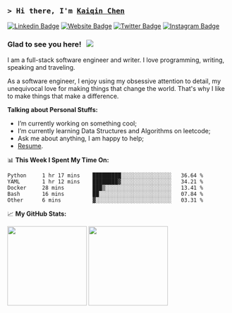 ### <samp>&gt; Hi there, I'm <a href="https://kanebetter.github.io/" target="_blank">Kaiqin Chen</a>  </samp>
[![Linkedin Badge](https://img.shields.io/badge/-LinkedIn-0e76a8?style=flat-square&logo=Linkedin&logoColor=white)](https://www.linkedin.com/in/kaiqinchen/)
[![Website Badge](https://img.shields.io/badge/Website-3b5998?style=flat-square&logo=google-chrome&logoColor=white)](https://kanebetter.github.io/)
[![Twitter Badge](https://img.shields.io/badge/-Twitter-00acee?style=flat-square&logo=Twitter&logoColor=white)]()
[![Instagram Badge](https://img.shields.io/badge/-Instagram-e4405f?style=flat-square&logo=Instagram&logoColor=white)](https://www.instagram.com/kaiqin_chen/)

### Glad to see you here! &nbsp; ![](https://visitor-badge.glitch.me/badge?page_id=KaneBetter.KaneBetter)

I am a full-stack software engineer and writer. I love programming, writing, speaking and traveling.

As a software engineer, I enjoy using my obsessive attention to detail, my unequivocal love for making things that change the world. That's why I like to make things that make a difference.

**Talking about Personal Stuffs:**

- I’m currently working on something cool;
- I’m currently learning Data Structures and Algorithms on leetcode;
- Ask me about anything, I am happy to help;
- [Resume](https://kanebetter.github.io/resume/).

📊 **This Week I Spent My Time On:**
<!--START_SECTION:waka-->

```text
Python     1 hr 17 mins    █████████░░░░░░░░░░░░░░░░   36.64 %
YAML       1 hr 12 mins    ████████▓░░░░░░░░░░░░░░░░   34.21 %
Docker     28 mins         ███▒░░░░░░░░░░░░░░░░░░░░░   13.41 %
Bash       16 mins         ██░░░░░░░░░░░░░░░░░░░░░░░   07.84 %
Other      6 mins          ▓░░░░░░░░░░░░░░░░░░░░░░░░   03.31 %
```

<!--END_SECTION:waka-->


📈 **My GitHub Stats:**

<p>
  <img height="180em" src="https://github-readme-stats.vercel.app/api?username=KaneBetter&show_icons=true&hide_border=true&&count_private=true&include_all_commits=true&theme=dark" />
  <img height="180em" src="https://github-readme-stats.vercel.app/api/top-langs/?username=KaneBetter&show_icons=true&hide_border=true&layout=compact&langs_count=8&theme=dark"/>
</p>





